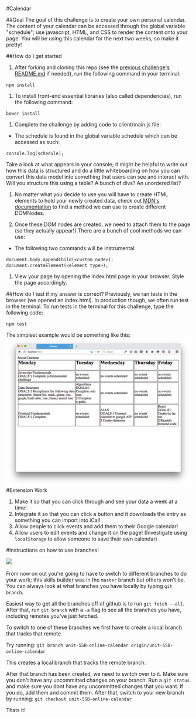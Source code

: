 #Calendar

##Goal
The goal of this challenge is to create your own personal calendar. The content of your calendar can be accessed through the global variable "schedule"; use javascript, HTML, and CSS to render the content onto your page. You will be using this calendar for the next two weeks, so make it pretty!

##How do I get started
1. After forking and cloning this repo (see the [previous challenge's README.md](https://github.com/CodesmithLLC/unit-1-js-fundamentals) if needed), run the following command in your terminal:
  ````
  npm install
  ````
1. To install front-end essential libraries (also called dependencies), run the following command:
  ````
  bower install
  ````

1. Complete the challenge by adding code to client/main.js file:

  - The schedule is found in the global variable schedule which can be accessed as such:
  ````
  console.log(schedule);
  ````
  Take a look at what appears in your console; it might be helpful to write out how this data is structured and do a little whiteboarding on how you can convert this data model into something that users can see and interact with. Will you structure this using a table? A bunch of divs? An unordered list? 

1. No matter what you decide to use you will have to create HTML elements to hold your newly created data, check out [MDN's documentation](https://developer.mozilla.org/en-US/docs/Web/API/Document/createElement) to find a method we can use to create different DOMNodes.

1. Once these DOM nodes are created, we need to attach them to the page (so they actually appear!) There are a bunch of cool methods we can use:

  - The following two commands will be instrumental:
  ````
  document.body.appendChild(<custom node>);
  document.createElement(<element type>);
  ````

1. View your page by opening the index.html page in your browser. Style the page accordingly.

##How do I test if my answer is correct?
Previously, we ran tests in the browser (we opened an index.html). In production though, we often run test in the terminal. To run tests in the terminal for this challenge, type the following code:
````
npm test
````

The simplest example would be something like this:
![](finished.png)
#Extension Work

1. Make it so that you can click through and see your data a week at a time!
1. Integrate it so that you can click a button and it downloads the entry as something you can import into iCal!
1. Allow people to click events and add them to their Google calendar!
1. Allow users to edit events and change it on the page! (Investigate using `localStorage` to allow someone to save their own calendar)


#Instructions on how to use branches!

![](https://www.atlassian.com/wac/landing/git/tutorial/git-branches/pageSections/0/contentColumnTwo/0/imageBinary/git-tutorial_branching-merging.png)


From now on out you're going to have to switch to different branches to do your work; this skills builder was in the `master` branch but others won't be. 
You can always look at what branches you have locally by typing `git branch`.

Easiest way to get all the branches off of github is to run `git fetch --all`. 
After that, run `git branch` with a `-a` flag to see all the branches you have, including remotes you've just fetched.

To switch to one of these branches we first have to create a local branch that tracks that remote.

Try running:
`git branch unit-5SB-online-calendar origin/unit-5SB-online-calendar`

This creates a local branch that tracks the remote branch.

After that branch has been created, we need to switch over to it. Make sure you don't have any uncommitted changes on your branch. Run a `git status` and make sure you dont have any uncommitted changes that you want. If you do, add them and commit them. After that, switch to your new branch by running:
`git checkout unit-5SB-online-calendar`

Thats it!


